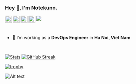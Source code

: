 ### Hey 👋, I'm Notekunn.

<a href="https://www.linkedin.com/in/notekunn/">
  <img align="left" alt="Linkedin" width="22px" src="https://cdn.jsdelivr.net/npm/simple-icons@3.12.2/icons/linkedin.svg" />
</a>
<a href="https://github.com/notekunn/">
  <img align="left" alt="Github" width="22px" src="https://cdn.jsdelivr.net/npm/simple-icons@v3/icons/github.svg" />
</a>
<a href="https://www.facebook.com/ShiinDz/">
  <img align="left" alt="Zhihu" width="22px" src="https://cdn.jsdelivr.net/npm/simple-icons@v3/icons/facebook.svg" />
</a>
<!-- <a href="https://leetcode.com/">
  <img align="left" alt="Leetcode" width="22px" src="https://cdn.jsdelivr.net/npm/simple-icons@v3/icons/leetcode.svg" />
</a> -->
<a href="mailto:cuong.nl5@gmail.com ">
  <img align="left" alt="Gmail" width="22px" src="https://cdn.jsdelivr.net/npm/simple-icons@3.12.2/icons/gmail.svg" />
</a>

![](https://visitor-badge.glitch.me/badge?page_id=notekunn.notekunn)

<br />

- 💼 I’m working as a **DevOps Engineer** in **Ha Noi, Viet Nam**
<!--!- 💻 I'm currently a student of **Academy of Cryptography Techniques**-->

<br />


<!--![Notekunn](https://count.getloli.com/get/@notekunn)-->

<!--![Meme](https://media1.tenor.com/images/1c6140897565e34a4e98f618e220dc0d/tenor.gif)-->

<!--![Personal npm card](https://i.imgur.com/mi8nZo1.png)-->

<!-- **:zap: Recent Activity:** -->

<!--START_SECTION:_activity-->
<!--END_SECTION:_activity-->

<!--START_SECTION:_waka-->
<!--END_SECTION:_waka-->

<!--START_SECTION:random-qoutes-->
<!--END_SECTION:random-qoutes-->

[![Stats](https://github-readme-stats.vercel.app/api?username=notekunn&show_icons=true&theme=dracula&count_private=true)](https://github.com/anuraghazra/github-readme-stats) [![GitHub Streak](http://github-readme-streak-stats.herokuapp.com?user=notekunn&theme=dracula&date_format=j%2Fn%5B%2FY%5D)](https://git.io/streak-stats)


<!-- **Languages and Tools:**   -->

[![trophy](https://neil-trophy.vercel.app/?username=notekunn&rank=-C,-B&theme=juicyfresh&no-frame=true&row=1&&margin-w=20&no-bg=true)](https://github.com/ryo-ma/github-profile-trophy)

![Alt text](https://spotify-recently-played-readme.vercel.app/api?user=31g4gyfyqca63qs3ubl3plf7gdki)
